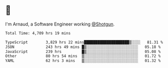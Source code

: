 # 👋

I'm Arnaud, a Software Engineer working [@Shotgun](https://shotgun.live).

<!--START_SECTION:waka-->

```txt
Total Time: 4,709 hrs 19 mins

TypeScript        3,829 hrs 22 mins████████████████████▒░░░░   81.31 %
JSON              243 hrs 49 mins █▒░░░░░░░░░░░░░░░░░░░░░░░   05.18 %
JavaScript        239 hrs         █▒░░░░░░░░░░░░░░░░░░░░░░░   05.08 %
Other             80 hrs 54 mins  ▒░░░░░░░░░░░░░░░░░░░░░░░░   01.72 %
YAML              62 hrs 3 mins   ▒░░░░░░░░░░░░░░░░░░░░░░░░   01.32 %
```

<!--END_SECTION:waka-->
